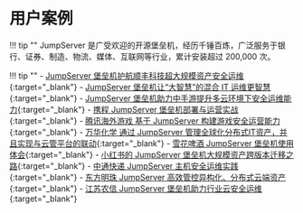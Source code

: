 # 用户案例

!!! tip ""
    JumpServer 是广受欢迎的开源堡垒机，经历千锤百炼，广泛服务于银行、证券、制造、物流、媒体、互联网等行业，累计安装超过 200,000 次。

!!! tip ""
    - [JumpServer 堡垒机护航顺丰科技超大规模资产安全运维](https://blog.fit2cloud.com/?p=1147){:target="_blank"}
    - [JumpServer 堡垒机让“大智慧”的混合 IT 运维更智慧](https://blog.fit2cloud.com/?p=882){:target="_blank"}
    - [JumpServer 堡垒机助力中手游提升多云环境下安全运维能力](https://blog.fit2cloud.com/?p=732){:target="_blank"}
    - [携程 JumpServer 堡垒机部署与运营实战](https://blog.fit2cloud.com/?p=851){:target="_blank"}
    - [腾讯海外游戏 基于 JumpServer 构建游戏安全运营能力](https://blog.fit2cloud.com/?p=3704){:target="_blank"}
    - [万华化学 通过 JumpServer 管理全球化分布式IT资产，并且实现与云管平台的联动](https://blog.fit2cloud.com/?p=3504){:target="_blank"}
    - [雪花啤酒 JumpServer 堡垒机使用体会](https://blog.fit2cloud.com/?p=3412){:target="_blank"}
    - [小红书的 JumpServer 堡垒机大规模资产跨版本迁移之路](https://blog.fit2cloud.com/?p=516){:target="_blank"}
    - [中通快递 JumpServer 主机安全运维实践](https://blog.fit2cloud.com/?p=708){:target="_blank"}
    - [东方明珠 JumpServer 高效管控异构化、分布式云端资产](https://blog.fit2cloud.com/?p=687){:target="_blank"}
    - [江苏农信 JumpServer 堡垒机助力行业云安全运维](https://blog.fit2cloud.com/?p=666){:target="_blank"}

